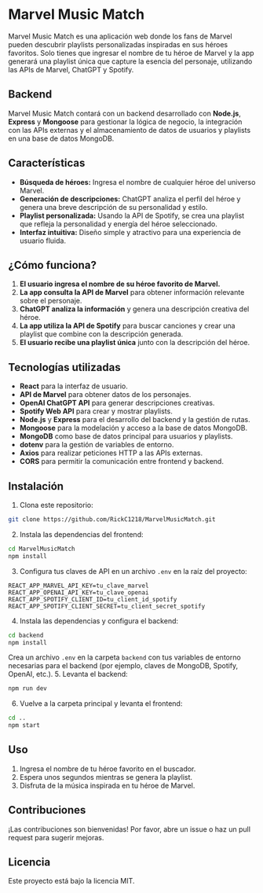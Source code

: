 # Marvel Music Match

Marvel Music Match es una aplicación web donde los fans de Marvel pueden descubrir playlists personalizadas inspiradas en sus héroes favoritos. Solo tienes que ingresar el nombre de tu héroe de Marvel y la app generará una playlist única que capture la esencia del personaje, utilizando las APIs de Marvel, ChatGPT y Spotify.

## Backend

Marvel Music Match contará con un backend desarrollado con **Node.js**, **Express** y **Mongoose** para gestionar la lógica de negocio, la integración con las APIs externas y el almacenamiento de datos de usuarios y playlists en una base de datos MongoDB.

## Características

- **Búsqueda de héroes:** Ingresa el nombre de cualquier héroe del universo Marvel.
- **Generación de descripciones:** ChatGPT analiza el perfil del héroe y genera una breve descripción de su personalidad y estilo.
- **Playlist personalizada:** Usando la API de Spotify, se crea una playlist que refleja la personalidad y energía del héroe seleccionado.
- **Interfaz intuitiva:** Diseño simple y atractivo para una experiencia de usuario fluida.

## ¿Cómo funciona?

1. **El usuario ingresa el nombre de su héroe favorito de Marvel.**
2. **La app consulta la API de Marvel** para obtener información relevante sobre el personaje.
3. **ChatGPT analiza la información** y genera una descripción creativa del héroe.
4. **La app utiliza la API de Spotify** para buscar canciones y crear una playlist que combine con la descripción generada.
5. **El usuario recibe una playlist única** junto con la descripción del héroe.

## Tecnologías utilizadas

- **React** para la interfaz de usuario.
- **API de Marvel** para obtener datos de los personajes.
- **OpenAI ChatGPT API** para generar descripciones creativas.
- **Spotify Web API** para crear y mostrar playlists.
- **Node.js** y **Express** para el desarrollo del backend y la gestión de rutas.
- **Mongoose** para la modelación y acceso a la base de datos MongoDB.
- **MongoDB** como base de datos principal para usuarios y playlists.
- **dotenv** para la gestión de variables de entorno.
- **Axios** para realizar peticiones HTTP a las APIs externas.
- **CORS** para permitir la comunicación entre frontend y backend.

## Instalación

1. Clona este repositorio:
  ```bash
  git clone https://github.com/RickC1218/MarvelMusicMatch.git
  ```
2. Instala las dependencias del frontend:
  ```bash
  cd MarvelMusicMatch
  npm install
  ```
3. Configura tus claves de API en un archivo `.env` en la raíz del proyecto:
  ```
  REACT_APP_MARVEL_API_KEY=tu_clave_marvel
  REACT_APP_OPENAI_API_KEY=tu_clave_openai
  REACT_APP_SPOTIFY_CLIENT_ID=tu_client_id_spotify
  REACT_APP_SPOTIFY_CLIENT_SECRET=tu_client_secret_spotify
  ```
4. Instala las dependencias y configura el backend:
  ```bash
  cd backend
  npm install
  ```
  Crea un archivo `.env` en la carpeta `backend` con tus variables de entorno necesarias para el backend (por ejemplo, claves de MongoDB, Spotify, OpenAI, etc.).
5. Levanta el backend:
  ```bash
  npm run dev
  ```
6. Vuelve a la carpeta principal y levanta el frontend:
  ```bash
  cd ..
  npm start
  ```

## Uso

1. Ingresa el nombre de tu héroe favorito en el buscador.
2. Espera unos segundos mientras se genera la playlist.
3. Disfruta de la música inspirada en tu héroe de Marvel.

## Contribuciones

¡Las contribuciones son bienvenidas! Por favor, abre un issue o haz un pull request para sugerir mejoras.

## Licencia

Este proyecto está bajo la licencia MIT.
